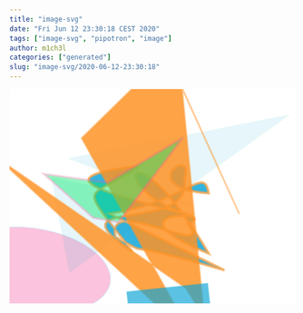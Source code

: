 ```yaml
---
title: "image-svg"
date: "Fri Jun 12 23:30:18 CEST 2020"
tags: ["image-svg", "pipotron", "image"]
author: m1ch3l
categories: ["generated"]
slug: "image-svg/2020-06-12-23:30:18"
---
```


![](image.svg)
